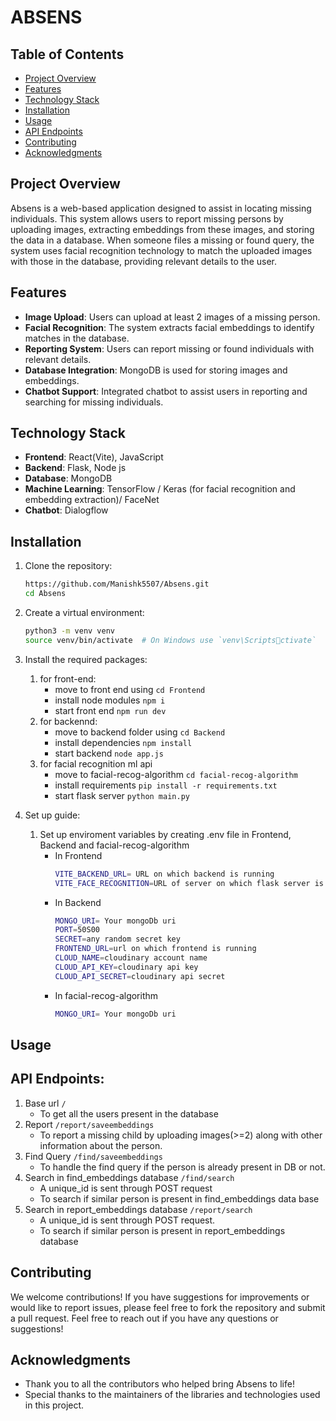 
# ABSENS

## Table of Contents
- [Project Overview](#project-overview)
- [Features](#features)
- [Technology Stack](#technology-stack)
- [Installation](#installation)
- [Usage](#usage)
- [API Endpoints](#api-endpoints)
- [Contributing](#contributing)
- [Acknowledgments](#acknowledgments)

## Project Overview
Absens is a web-based application designed to assist in locating missing individuals. This system allows users to report missing persons by uploading images, extracting embeddings from these images, and storing the data in a database. When someone files a missing or found query, the system uses facial recognition technology to match the uploaded images with those in the database, providing relevant details to the user.

## Features
- **Image Upload**: Users can upload at least 2 images of a missing person.
- **Facial Recognition**: The system extracts facial embeddings to identify matches in the database.
- **Reporting System**: Users can report missing or found individuals with relevant details.
- **Database Integration**: MongoDB is used for storing images and embeddings.
- **Chatbot Support**: Integrated chatbot to assist users in reporting and searching for missing individuals.

## Technology Stack
- **Frontend**: React(Vite), JavaScript
- **Backend**: Flask, Node js
- **Database**: MongoDB
- **Machine Learning**: TensorFlow / Keras (for facial recognition and embedding extraction)/ FaceNet
- **Chatbot**: Dialogflow

## Installation
1. Clone the repository:
   ```bash
   https://github.com/Manishk5507/Absens.git
   cd Absens
   ```
2. Create a virtual environment:
   ```bash
   python3 -m venv venv
   source venv/bin/activate  # On Windows use `venv\Scriptsctivate`
   ```
3. Install the required packages:
   1. for front-end:
      - move to front end using ``` cd Frontend ```
      - install node modules ``` npm i ```
      - start front end ``` npm run dev ```
   2. for backennd:
      - move to backend folder using ``` cd Backend ```
      - install dependencies ``` npm install ```
      - start backend ``` node app.js ```
   3. for facial recognition ml api
      - move to facial-recog-algorithm ``` cd facial-recog-algorithm ```
      - install requirements ``` pip install -r requirements.txt ```
      - start flask server ``` python main.py ```
 
5. Set up guide:
   1. Set up enviroment variables by creating .env file in Frontend, Backend and facial-recog-algorithm
      - In Frontend
        ```bash
        VITE_BACKEND_URL= URL on which backend is running
        VITE_FACE_RECOGNITION=URL of server on which flask server is running
        ```
      - In Backend
        ```bash
        MONGO_URI= Your mongoDb uri
        PORT=50S00
        SECRET=any random secret key
        FRONTEND_URL=url on which frontend is running
        CLOUD_NAME=cloudinary account name
        CLOUD_API_KEY=cloudinary api key
        CLOUD_API_SECRET=cloudinary api secret
        ```
      - In facial-recog-algorithm
        ```bash
        MONGO_URI= Your mongoDb uri
        ```
        
## Usage
## API Endpoints:
1. Base url ```/```
   - To get all the users present in the database
2. Report ```/report/saveembeddings```
   - To report a missing child by uploading images(>=2) along with other information about the person.
3. Find Query ```/find/saveembeddings ```
   - To handle the find query if the person is already present in DB or not.
4. Search in find_embeddings database ```/find/search```
   - A unique_id is sent through POST request 
   - To search if similar person is present in find_embeddings data base
5. Search in report_embeddings database ```/report/search```
   - A unique_id is sent through POST request.
   - To search if similar person is present in report_embeddings database

## Contributing
We welcome contributions! If you have suggestions for improvements or would like to report issues, please feel free to fork the repository and submit a pull request. Feel free to reach out if you have any questions or suggestions!

## Acknowledgments
- Thank you to all the contributors who helped bring Absens to life!
- Special thanks to the maintainers of the libraries and technologies used in this project.
